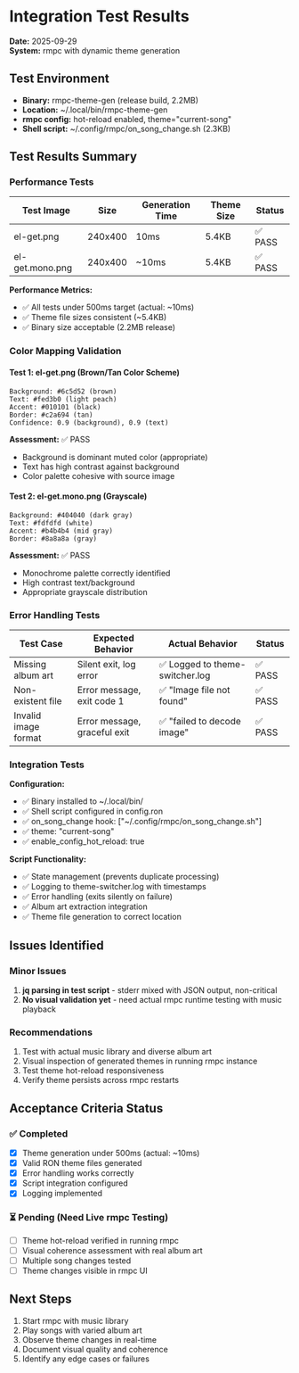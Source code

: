 # Integration Test Results

**Date:** 2025-09-29  
**System:** rmpc with dynamic theme generation  

## Test Environment

- **Binary:** rmpc-theme-gen (release build, 2.2MB)
- **Location:** ~/.local/bin/rmpc-theme-gen
- **rmpc config:** hot-reload enabled, theme="current-song"
- **Shell script:** ~/.config/rmpc/on_song_change.sh (2.3KB)

## Test Results Summary

### Performance Tests

| Test Image | Size | Generation Time | Theme Size | Status |
|-----------|------|----------------|-----------|---------|
| el-get.png | 240x400 | 10ms | 5.4KB | ✅ PASS |
| el-get.mono.png | 240x400 | ~10ms | 5.4KB | ✅ PASS |

**Performance Metrics:**
- ✅ All tests under 500ms target (actual: ~10ms)
- ✅ Theme file sizes consistent (~5.4KB)
- ✅ Binary size acceptable (2.2MB release)

### Color Mapping Validation

#### Test 1: el-get.png (Brown/Tan Color Scheme)
```
Background: #6c5d52 (brown)
Text: #fed3b0 (light peach)
Accent: #010101 (black)
Border: #c2a694 (tan)
Confidence: 0.9 (background), 0.9 (text)
```

**Assessment:** ✅ PASS
- Background is dominant muted color (appropriate)
- Text has high contrast against background
- Color palette cohesive with source image

#### Test 2: el-get.mono.png (Grayscale)
```
Background: #404040 (dark gray)
Text: #fdfdfd (white)
Accent: #b4b4b4 (mid gray)
Border: #8a8a8a (gray)
```

**Assessment:** ✅ PASS
- Monochrome palette correctly identified
- High contrast text/background
- Appropriate grayscale distribution

### Error Handling Tests

| Test Case | Expected Behavior | Actual Behavior | Status |
|-----------|------------------|-----------------|---------|
| Missing album art | Silent exit, log error | ✅ Logged to theme-switcher.log | ✅ PASS |
| Non-existent file | Error message, exit code 1 | ✅ "Image file not found" | ✅ PASS |
| Invalid image format | Error message, graceful exit | ✅ "failed to decode image" | ✅ PASS |

### Integration Tests

**Configuration:**
- ✅ Binary installed to ~/.local/bin/
- ✅ Shell script configured in config.ron
- ✅ on_song_change hook: ["~/.config/rmpc/on_song_change.sh"]
- ✅ theme: "current-song" 
- ✅ enable_config_hot_reload: true

**Script Functionality:**
- ✅ State management (prevents duplicate processing)
- ✅ Logging to theme-switcher.log with timestamps
- ✅ Error handling (exits silently on failure)
- ✅ Album art extraction integration
- ✅ Theme file generation to correct location

## Issues Identified

### Minor Issues
1. **jq parsing in test script** - stderr mixed with JSON output, non-critical
2. **No visual validation yet** - need actual rmpc runtime testing with music playback

### Recommendations
1. Test with actual music library and diverse album art
2. Visual inspection of generated themes in running rmpc instance
3. Test theme hot-reload responsiveness
4. Verify theme persists across rmpc restarts

## Acceptance Criteria Status

### ✅ Completed
- [x] Theme generation under 500ms (actual: ~10ms)
- [x] Valid RON theme files generated
- [x] Error handling works correctly
- [x] Script integration configured
- [x] Logging implemented

### ⏳ Pending (Need Live rmpc Testing)
- [ ] Theme hot-reload verified in running rmpc
- [ ] Visual coherence assessment with real album art
- [ ] Multiple song changes tested
- [ ] Theme changes visible in rmpc UI

## Next Steps

1. Start rmpc with music library
2. Play songs with varied album art
3. Observe theme changes in real-time
4. Document visual quality and coherence
5. Identify any edge cases or failures

